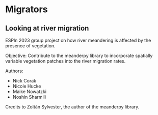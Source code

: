 # Migrators
## Looking at river migration
ESPIn 2023 group project on how river meandering is affected by the presence of vegetation. 

Objective: Contribute to the meanderpy library to incorporate spatially variable vegetation patches into the river migration rates. 

Authors:
- Nick Corak
- Nicole Hucke
- Maike Nowatzki
- Noshin Sharmili

Credits to Zoltán Sylvester, the author of the meanderpy library. 
